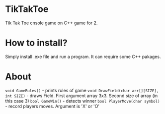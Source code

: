 # TikTakToe
Tik Tak Toe cnsole game on C++ game for 2.
# How to install?
Simply install .exe file and run a program. It can require some C++ pakages.
# About
`void GameRules()` -  prints rules of game 
`void DrawField(char arr[][SIZE], int SIZE)` - draws Field. First argument array 3x3. Second size of array (in this case 3)
`bool GameWin()` - detects winner 
`bool PlayerMove(char symbol) ` - record players moves. Argument is 'X' or 'O'
